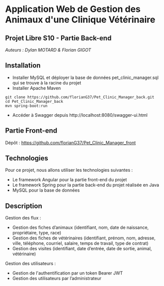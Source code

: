 # Application Web de Gestion des Animaux d'une Clinique Vétérinaire

## Projet Libre S10 - Partie Back-end

<em>Auteurs : Dylan MOTARD & Florian GIGOT </em>

## Installation

* Installer MySQL et déployer la base de données pet_clinic_manager.sql qui se trouve à la racine du projet
* Installer Apache Maven

```shell
git clone https://github.com/florianG37/Pet_Clinic_Manager_back.git
cd Pet_Clinic_Manager_back
mvn spring-boot:run
```

* Accéder à Swagger depuis http://localhost:8080/swagger-ui.html

## Partie Front-end

Dépôt : https://github.com/florianG37/Pet_Clinic_Manager_front

## Technologies

Pour ce projet, nous allons utiliser les technologies suivantes :

* Le framework Angular pour la partie front-end du projet
* Le framework Spring pour la partie back-end du projet réalisée en Java
* MySQL pour la base de données

## Description

Gestion des flux :

* Gestion des fiches d’animaux (identifiant, nom, date de naissance, propriétaire, type, race)
* Gestion des fiches de vétérinaires (identifiant, prénom, nom, adresse, ville, téléphone, courriel, salaire, temps de
  travail, type de contrat)
* Gestion des visites (identifiant, date d’entrée, date de sortie, animal, vétérinaire)

Gestion des utilisateurs :

* Gestion de l'authentification par un token Bearer JWT
* Gestion des utilisateurs par l’administrateur